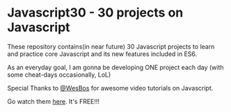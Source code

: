 # Javascript30 - 30 projects on Javascript

These repository contains(in near future) 30 Javascript projects to learn and practice core Javascript and its new features included in ES6.

As an everyday goal, I am gonna be developing ONE project each day (with some cheat-days occasionally, LoL)

Special Thanks to [@WesBos](https://twitter.com/wesbos) for awesome video tutorials on Javascript.

Go watch them [here](https://javascript30.com/). It's FREE!!!
